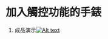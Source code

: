 # 加入觸控功能的手錶
1. 成品演示[![Alt text](https://img.youtube.com/vi/VIDEO_ID/0.jpg)](https://www.youtube.com/watch?v=xcaWyDtn74M)